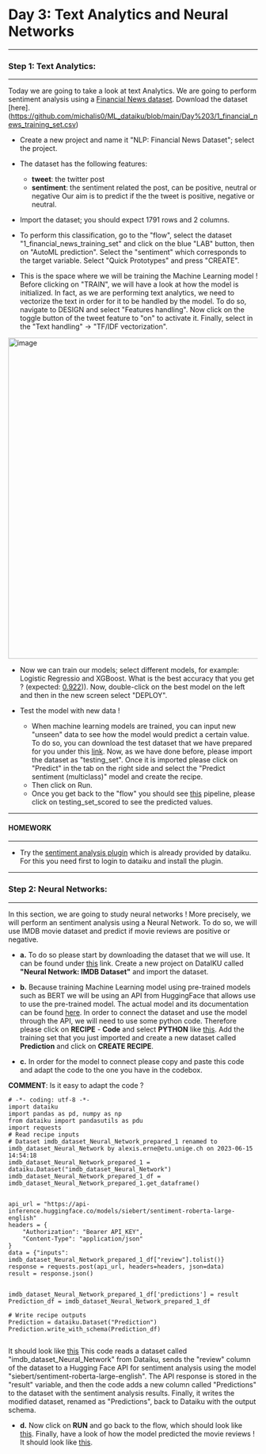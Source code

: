 
# **Day 3: Text Analytics and Neural Networks**

-----------------------------------
### **Step 1: Text Analytics:**
-----------------------------------

Today we are going to take a look at text Analytics. We are going to perform sentiment analysis using a [Financial News dataset](https://www.kaggle.com/code/khotijahs1/nlp-financial-news-sentiment-analysis). Download the dataset [here].(https://github.com/michalis0/ML_dataiku/blob/main/Day%203/1_financial_news_training_set.csv)


- Create a new project and name it "NLP: Financial News Dataset"; select the project. 
- The dataset has the following features: 
    - **tweet**: the twitter post 
    - **sentiment**: the sentiment related the post, can be positive, neutral or negative
    Our aim is to predict if the the tweet is positive, negative or neutral.

- Import the dataset; you should expect 1791 rows and 2 columns.

- To perform this classification, go to the "flow", select the dataset "1_financial_news_training_set" and click on the blue "LAB" button, then on "AutoML prediction". Select the "sentiment" which corresponds to the target variable. Select "Quick Prototypes" and press "CREATE".

- This is the space where we will be training the Machine Learning model ! Before clicking on "TRAIN", we will have a look at how the model is initialized. In fact, as we are performing text analytics, we need to vectorize the text in order for it to be handled by the model. To do so, navigate to DESIGN and select "Features handling". Now click on the toggle button of the tweet feature to "on" to activate it. Finally, select in the "Text handling" -> "TF/IDF vectorization".

<img width="647" alt="image" src="https://github.com/michalis0/ML_dataiku/assets/28807066/b4bddbe2-d5ce-4f1e-9c51-e40ef1cfbdab">

  
- Now we can train our models; select different models, for example: Logistic Regressio and XGBoost. What is the best accuracy that you get ? (expected: [0.922](https://github.com/michalis0/ML_dataiku/blob/main/Day%201/Help/NLP_results.png))). Now, double-click on the best model on the left and then in the new screen select "DEPLOY". 

- Test the model with new data ! 
    - When machine learning models are trained, you can input new "unseen" data to see how the model would predict a certain value. To do so, you can download the test dataset that we have prepared for you under this [link](https://github.com/michalis0/ML_dataiku/blob/main/Day%203/1_financial_news_testing_set.csv). Now, as we have done before, please import the dataset as "testing_set". Once it is imported please click on "Predict" in the tab on the right side and select the "Predict sentiment (multiclass)" model and create the recipe. 
    - Then click on Run. 
    - Once you get back to the "flow" you should see [this](https://github.com/michalis0/ML_dataiku/blob/main/Day%201/Help/final_pipeline_nlp.png) pipeline, please click on testing_set_scored to see the predicted values.
 
-------
#### HOMEWORK
-------
- Try the [sentiment analysis plugin](https://knowledge.dataiku.com/latest/ml-analytics/nlp/tutorial-sentiment-analysis-plugin.html) which is already provided by dataiku. For this you need first to login to dataiku and install the plugin.


-----------------------------------
### **Step 2: Neural Networks:**
-----------------------------------

In this section, we are going to study neural networks ! More precisely, we will perform an sentiment analysis using a Neural Network. To do so, we will use IMDB movie dataset and predict if movie reviews are positive or negative.

- **a.** To do so please start by downloading the dataset that we will use. It can be found under [this](https://github.com/michalis0/ML_dataiku/blob/main/Day%203/imdb_dataset_Neural_Network.csv) link. Create a new project on DataIKU called **"Neural Network: IMDB Dataset"** and import the dataset.

- **b.** Because training Machine Learning model using pre-trained models such as BERT we will be using an API from HuggingFace that allows use to use the pre-trained model. The actual model and its documentation can be found [here](https://huggingface.co/siebert/sentiment-roberta-large-english). In order to connect the dataset and use the model through the API, we will need to use some python code. Therefore please click on **RECIPE** - **Code** and select **PYTHON** like [this](https://github.com/michalis0/ML_dataiku/blob/main/Day%203/HELP/PICTURE_1_3.png). Add the training set that you just imported and create a new dataset called **Prediction** and click on **CREATE RECIPE**. 

- **c.** In order for the model to connect please copy and paste this code and adapt the code to the one you have in the codebox. 

**COMMENT**: Is it easy to adapt the code ? 

```
# -*- coding: utf-8 -*-
import dataiku
import pandas as pd, numpy as np
from dataiku import pandasutils as pdu
import requests
# Read recipe inputs
# Dataset imdb_dataset_Neural_Network_prepared_1 renamed to imdb_dataset_Neural_Network by alexis.erne@etu.unige.ch on 2023-06-15 14:54:18
imdb_dataset_Neural_Network_prepared_1 = dataiku.Dataset("imdb_dataset_Neural_Network")
imdb_dataset_Neural_Network_prepared_1_df = imdb_dataset_Neural_Network_prepared_1.get_dataframe()


api_url = "https://api-inference.huggingface.co/models/siebert/sentiment-roberta-large-english"
headers = {
    "Authorization": "Bearer API_KEY",
    "Content-Type": "application/json"
}
data = {"inputs": imdb_dataset_Neural_Network_prepared_1_df["review"].tolist()}
response = requests.post(api_url, headers=headers, json=data)
result = response.json()


imdb_dataset_Neural_Network_prepared_1_df['predictions'] = result
Prediction_df = imdb_dataset_Neural_Network_prepared_1_df

# Write recipe outputs
Prediction = dataiku.Dataset("Prediction")
Prediction.write_with_schema(Prediction_df)


```
It should look like [this](https://github.com/michalis0/ML_dataiku/blob/main/Day%203/HELP/PICTURE_4_3.png)
This code reads a dataset called "imdb_dataset_Neural_Network" from Dataiku, sends the "review" column of the dataset to a Hugging Face API for sentiment analysis using the model "siebert/sentiment-roberta-large-english". The API response is stored in the "result" variable, and then the code adds a new column called "Predictions" to the dataset with the sentiment analysis results. Finally, it writes the modified dataset, renamed as "Predictions", back to Dataiku with the output schema.

- **d.** Now click on **RUN** and go back to the flow, which should look like [this](https://github.com/michalis0/ML_dataiku/blob/main/Day%203/HELP/PICTURE_2_3.png). Finally, have a look of how the model predicted the movie reviews ! It should look like [this](https://github.com/michalis0/ML_dataiku/blob/main/Day%203/HELP/PICTURE_3_3.png).




